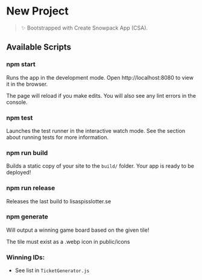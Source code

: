 # New Project

> ✨ Bootstrapped with Create Snowpack App (CSA).

## Available Scripts

### npm start

Runs the app in the development mode.
Open http://localhost:8080 to view it in the browser.

The page will reload if you make edits.
You will also see any lint errors in the console.

### npm test

Launches the test runner in the interactive watch mode.
See the section about running tests for more information.

### npm run build

Builds a static copy of your site to the `build/` folder.
Your app is ready to be deployed!

### npm run release

Releases the last build to lisaspisslotter.se

### npm generate <tile>

Will output a winning game board based on the given tile!

The tile must exist as a .webp icon in public/icons

### Winning IDs:

- See list in `TicketGenerator.js`
